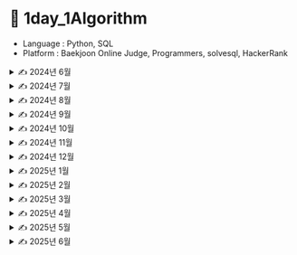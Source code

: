 # 📖 1day_1Algorithm

- Language : Python, SQL
- Platform : Baekjoon Online Judge, Programmers, solvesql, HackerRank


<details>
<summary> ✍️ 2024년 6월 </summary>

| 날짜  | 문제이름      | 언어   |  출처                                                                                |
| ----- | ------------- | ------ | ------------------------------------------------------------------------------------------- |
| 06/28 | 팰린드롬 만들기 | Python | [백준 1213](https://www.acmicpc.net/problem/1213)   |
| 06/29 | 스택 | Python | [백준 10828](https://www.acmicpc.net/problem/10828)   |
| 06/30 | 큐 | Python | [백준 10845](https://www.acmicpc.net/problem/10845)   |
</details>

<details>
<summary> ✍️ 2024년 7월 </summary>

| 날짜  | 문제이름      | 언어   | 풀이 or 출처                                                                                |
| ----- | ------------- | ------ | ------------------------------------------------------------------------------------------- |
| 07/01 | solved.ac | Python | [백준 18110](https://www.acmicpc.net/problem/18110)   |
| 07/02 | 소수 구하기 | Python | [백준 1929](https://www.acmicpc.net/problem/1929)   |
| 07/03 | 통계학 | Python | [백준 2108](https://www.acmicpc.net/problem/2108)   |
| 07/04 | 랜선 자르기 | Python | [백준 1654](https://www.acmicpc.net/problem/1654)   |
| 07/05 | 파도반 수열 | Python | [백준 9461](https://www.acmicpc.net/problem/9461)   |
| 07/06 | 1,2,3 더하기 | Python | [백준 9095](https://www.acmicpc.net/problem/9095)   |
| 07/07 | 2xn 타일링 2 | Python | [백준 11727](https://www.acmicpc.net/problem/11727)   |
| 07/08 | 패션왕 신해빈 | Python | [백준 9375](https://www.acmicpc.net/problem/9375)   |
| 07/09 | 나무 자르기 | Python | [백준 2805](https://www.acmicpc.net/problem/2805)   |
| 07/10 | 최소 힙 | Python | [백준 1927](https://www.acmicpc.net/problem/1927)   |
| 07/11 | 베르트랑 공준 | Python | [백준 4948](https://www.acmicpc.net/problem/4948)   |
| 07/12 | 신나는 함수 실행 | Python | [백준 9184](https://www.acmicpc.net/problem/9184)   |
| 07/13 | 연속합 | Python | [백준 1912](https://www.acmicpc.net/problem/1912)   |
| 07/14 | 트리의 부모 찾기 | Python | [백준 11725](https://www.acmicpc.net/problem/11725)   |
| 07/15 | 골드바흐의 추측 | Python | [백준 9020](https://www.acmicpc.net/problem/9020)   |
| 07/16 | 크로스워드 | Python | [백준 1706](https://www.acmicpc.net/problem/1706)   |
| 07/17 | 로또 | Python | [백준 6603](https://www.acmicpc.net/problem/6603)   |
| 07/18 | 에디터 | Python | [백준 1406](https://www.acmicpc.net/problem/1406)   |
| 07/19 | 가장 큰 증가하는 부분 수열 | Python | [백준 11055](https://www.acmicpc.net/problem/11055)   |
| 07/20 | A → B | Python | [백준 16953](https://www.acmicpc.net/problem/16953)   |
| 07/21 | 이항 계수 2 | Python | [백준 11051](https://www.acmicpc.net/problem/11051)   |
| 07/22 | 구간 합 구하기 5 | Python | [백준 11660](https://www.acmicpc.net/problem/11660)   |
| 07/23 | RGB거리 | Python | [백준 1149](https://www.acmicpc.net/problem/1149)   |
| 07/24 | 포도주 시식 | Python | [백준 2156](https://www.acmicpc.net/problem/2156)   |
| 07/25 | 연산자 끼워넣기 | Python | [백준 14888](https://www.acmicpc.net/problem/14888)   |
| 07/26 | 스타트와 링크 | Python | [백준 14889](https://www.acmicpc.net/problem/14889)   |
| 07/27 | 곱셈 | Python | [백준 1629](https://www.acmicpc.net/problem/1629)   |
| 07/28 | 절댓값 힙 | Python | [백준 11286](https://www.acmicpc.net/problem/11286)   |
| 07/29 | 점프 | Python | [백준 1890](https://www.acmicpc.net/problem/1890)   |
| 07/30 | 경로 찾기 | Python | [백준 11403](https://www.acmicpc.net/problem/11403)   |
| 07/31 | 카드 구매하기 | Python | [백준 11052](https://www.acmicpc.net/problem/11052)   |
</details>

<details>
<summary> ✍️ 2024년 8월 </summary>

| 날짜  | 문제이름      | 언어   | 풀이 or 출처                                                                                |
| ----- | ------------- | ------ | ------------------------------------------------------------------------------------------- |
| 08/01 | 트리 순회 | Python | [백준 1991](https://www.acmicpc.net/problem/1991)   |
| 08/02 | IOIOI | Python | [백준 5525](https://www.acmicpc.net/problem/5525)   |
| 08/12 | 없어진 기록 찾기 | SQL | [프로그래머스 59042](https://school.programmers.co.kr/learn/courses/30/lessons/59042)   |
| 08/13 | 헌내기는 친구가 필요해| Python | [백준 21736](https://www.acmicpc.net/problem/5525)   |
|       | 있었는데요 없었습니다 | SQL | [프로그래머스 59043](https://school.programmers.co.kr/learn/courses/30/lessons/59043)   |
| 08/14 | 과일 탕후루| Python | [백준 30804](https://www.acmicpc.net/problem/30804)   |
|       | 오랜 기간 보호한 동물(1) | SQL | [프로그래머스 59044](https://school.programmers.co.kr/learn/courses/30/lessons/59044)   |
| 08/15 | 숫자 놀이| Python | [백준 2777](https://www.acmicpc.net/problem/2777)   |
|       | 오랜 기간 보호한 동물(2) | SQL | [프로그래머스 59411](https://school.programmers.co.kr/learn/courses/30/lessons/59411)   |
| 08/16 | 골드바흐 파티션| Python | [백준 17103](https://www.acmicpc.net/problem/17103)   |
|       | 헤비 유저가 소유한 장소 | SQL | [프로그래머스 77487](https://school.programmers.co.kr/learn/courses/30/lessons/77487)   |
| 08/17 | 조건별로 분류하여 주문상태 출력하기 | SQL | [프로그래머스 131113](https://school.programmers.co.kr/learn/courses/30/lessons/131113)   |
|       | 카드 합체 놀이| Python | [백준 15903](https://www.acmicpc.net/problem/15903)   |
| 08/18 | 조건별로 분류하여 주문상태 출력하기 | SQL | [프로그래머스 131123](https://school.programmers.co.kr/learn/courses/30/lessons/131123)   |
|       | 1,2,3더하기 3| Python | [백준 15988](https://www.acmicpc.net/problem/15988)   |
| 08/19 | 카테고리 별 도서 판매량 집계하기 | SQL | [프로그래머스 144855](https://school.programmers.co.kr/learn/courses/30/lessons/144855)   |
|       | 여우는 어떻게 울지?| Python | [백준 9536](https://www.acmicpc.net/problem/9536)   |
| 08/20 | 대여 횟수가 많은 자동차들의 월별 대여 횟수 구하기 | SQL | [프로그래머스 151139](https://school.programmers.co.kr/learn/courses/30/lessons/151139)   |
| 08/21 | 자동차 대여 기록에서 대여중/대여 가능 여부 구분하기 | SQL | [프로그래머스 157340](https://school.programmers.co.kr/learn/courses/30/lessons/157340)   |
|       | 키로거 | Python | [백준 5397](https://www.acmicpc.net/problem/5397)   |
| 08/22 | 대여 기록이 존재하는 자동차 리스트 구하기 | SQL | [프로그래머스 157341](https://school.programmers.co.kr/learn/courses/30/lessons/157341)   |
|       | 가장 긴 감소하는 부분 수열 | Python | [백준 11722](https://www.acmicpc.net/problem/11722)   |
| 08/23 | 조건에 맞는 사용자와 총 거래금액 조회하기 | SQL | [프로그래머스 164668](https://school.programmers.co.kr/learn/courses/30/lessons/164668)   |
|       | 수열 | Python | [백준 2559](https://www.acmicpc.net/problem/2559)   |
| 08/24 | 조건에 맞는 사용자 정보 조회하기 | SQL | [프로그래머스 164670](https://school.programmers.co.kr/learn/courses/30/lessons/164670)   |
|       | 섬의 개수 | Python | [백준 4963](https://www.acmicpc.net/problem/4963)   |
| 08/25 | 조회수가 가장 많은 중고거래 게시판의 첨부파일 조회하기 | SQL | [프로그래머스 164671](https://school.programmers.co.kr/learn/courses/30/lessons/164671)   |
|       | N과 M (9) | Python | [백준 15663](https://www.acmicpc.net/problem/15663)   |
| 08/26 | 업그레이드 할 수 없는 아이템 구하기 | SQL | [프로그래머스 273712](https://school.programmers.co.kr/learn/courses/30/lessons/273712)   |
|       | 나이트의 이동 | Python | [백준 7562](https://www.acmicpc.net/problem/7562)   |
| 08/27 | 부서별 평균 연봉 조회하기 | SQL | [프로그래머스 284529](https://school.programmers.co.kr/learn/courses/30/lessons/284529)   |
|       | 영역 구하기 | Python | [백준 2583](https://www.acmicpc.net/problem/2583)   |
| 08/28 | 물고기 종류 별 대어 찾기 | SQL | [프로그래머스 293261](https://school.programmers.co.kr/learn/courses/30/lessons/293261)   |
|       | 오르막 수 | Python | [백준 11057](https://www.acmicpc.net/problem/11057)   |
| 08/29 | 특정 조건을 만족하는 물고기별 수와 최대 길이 구하기 | SQL | [프로그래머스 298519](https://school.programmers.co.kr/learn/courses/30/lessons/298519)   |
|       | 신입 사원 | Python | [백준 1946](https://www.acmicpc.net/problem/1946)   |
| 08/30 | 대장균들의 자식의 수 구하기 | SQL | [프로그래머스 299305](https://school.programmers.co.kr/learn/courses/30/lessons/299305)   |
|       | 동물원 | Python | [백준 1309](https://www.acmicpc.net/problem/1309)   |
| 08/31 | 대장균의 크기에 따라 분류하기1 | SQL | [프로그래머스 299307](https://school.programmers.co.kr/learn/courses/30/lessons/299307)   |
|       | 카잉 달력 | Python | [백준 6064](https://www.acmicpc.net/problem/6064)   |

</details>

<details>
<summary> ✍️ 2024년 9월 </summary>

| 날짜  | 문제이름      | 언어   |  출처                                                                                |
| ----- | ------------- | ------ | ------------------------------------------------------------------------------------------- |
| 09/01 | 대장균의 크기에 따라 분류하기2 | SQL | [프로그래머스 301649](https://school.programmers.co.kr/learn/courses/30/lessons/301649)   |
|       | 스타트링크 | Python | [백준 5014](https://www.acmicpc.net/problem/5014)   |
| 09/02 | 보호소에서 중성화한 동물 | SQL | [프로그래머스 59045](https://school.programmers.co.kr/learn/courses/30/lessons/59045)   |
| 09/03 | 입양 시각 구하기(2) | SQL | [프로그래머스 59413](https://school.programmers.co.kr/learn/courses/30/lessons/59413)   |
|       | 그림 | Python | [백준 1926](https://www.acmicpc.net/problem/1926)   |
| 09/04 | 골드바흐의 추측 | Python | [백준 6588](https://www.acmicpc.net/problem/6588)   |
|       | 우유와 요거트가 담긴 장바구니 | SQL | [프로그래머스 62284](https://school.programmers.co.kr/learn/courses/30/lessons/62284)   |
| 09/05 | 1로 만들기 2 | Python | [백준 12852](https://www.acmicpc.net/problem/12852)   |
| 09/06 | 기타 레슨 | Python | [백준 2343](https://www.acmicpc.net/problem/2343)   |
|       | 5월 식품들의 총매출 조회하기 | SQL | [프로그래머스 131117](https://school.programmers.co.kr/learn/courses/30/lessons/131117)   |
| 09/07 | 행렬 | Python | [백준 1080](https://www.acmicpc.net/problem/1080)   |
|       | 서울에 위치한 식당 목록 출력하기 | SQL | [프로그래머스 131118](https://school.programmers.co.kr/learn/courses/30/lessons/131118)   |
| 09/08 | 음식물 피하기 | Python | [백준 1743](https://www.acmicpc.net/problem/1743)   |
|       | 그룹별 조건에 맞는 식당 목록 출력하기 | SQL | [프로그래머스 131124](https://school.programmers.co.kr/learn/courses/30/lessons/131124)   |
| 09/09 | 최대공약수 | Python | [백준 1850](https://www.acmicpc.net/problem/1850)   |
|       | 년, 월, 성별 별 상품 구매 회원 수 구하기 | SQL | [프로그래머스 131532](https://school.programmers.co.kr/learn/courses/30/lessons/131532)   |
| 09/10 | 카드 구매하기 2 | Python | [백준 16194](https://www.acmicpc.net/problem/16194)   |
|       | 오프라인/온라인 판매 데이터 통합하기 | SQL | [프로그래머스 131537](https://school.programmers.co.kr/learn/courses/30/lessons/131537)   |
| 09/11 | 소수&팰린드롬 | Python | [백준 1747](https://www.acmicpc.net/problem/1747)   |
|       | 취소되지 않은 진료 예약 조회하기 | SQL | [프로그래머스 132204](https://school.programmers.co.kr/learn/courses/30/lessons/132204)   |
| 09/12 | 트럭 | Python | [백준 13335](https://www.acmicpc.net/problem/13335)   |
|       | 주문량이 많은 아이스크림들 조회하기 | SQL | [프로그래머스 133027](https://school.programmers.co.kr/learn/courses/30/lessons/133027)   |
| 09/13 | 저자 별 카테고리 별 매출액 집계하기 | SQL | [프로그래머스 144856](https://school.programmers.co.kr/learn/courses/30/lessons/144856)   |
|       | 기타리스트 | Python | [백준 1495](https://www.acmicpc.net/problem/1495)   |
| 09/20 | 회전 초밥 | Python | [백준 2531](https://www.acmicpc.net/problem/2531)   |
|       | 자동차 대여 기록 별 금액 구하기 | SQL | [프로그래머스 151141](https://school.programmers.co.kr/learn/courses/30/lessons/151141)   |
| 09/21 | 극장 좌석 | Python | [백준 2302](https://www.acmicpc.net/problem/2302)   |
|       | 특정 기간동안 대여 가능한 자동차들의 대여비용 구하기 | SQL | [프로그래머스 157339](https://school.programmers.co.kr/learn/courses/30/lessons/157339)   |
| 09/22 | 전쟁-전투 | Python | [백준 1303](https://www.acmicpc.net/problem/2302)   |
|       | FrontEnd 개발자 찾기 | SQL | [프로그래머스 276035](https://school.programmers.co.kr/learn/courses/30/lessons/276035)   |
| 09/23 | 양 | Python | [백준 3184](https://www.acmicpc.net/problem/3184)   |
|       | 언어별 개발자 분류하기 | SQL | [프로그래머스 276036](https://school.programmers.co.kr/learn/courses/30/lessons/276036)   |
| 09/24 | 인간-컴퓨터 상호작용 | Python | [백준 16139](https://www.acmicpc.net/problem/16139)   |
|       | 연간 평가점수에 해당하는 평가 등급 및 성과금 조회하기 | SQL | [프로그래머스 284528](https://school.programmers.co.kr/learn/courses/30/lessons/284528)   |
| 09/25 | 특정 세대의 대장균 찾기 | SQL | [프로그래머스 301650](https://school.programmers.co.kr/learn/courses/30/lessons/301650)   |
| 09/26 | 지름길 | Python | [백준 1446](https://www.acmicpc.net/problem/1446)   |
| 09/27 | 완전 이진 트리 | Python | [백준 9934](https://www.acmicpc.net/problem/9934)   |
</details>

</details>

<details>
<summary> ✍️ 2024년 10월 </summary>

| 날짜  | 문제이름      | 언어   |  출처                                                                                |
| ----- | ------------- | ------ | ------------------------------------------------------------------------------------------- |
| 10/05 | 다음 소수 | Python | [백준 4134](https://www.acmicpc.net/problem/4134)   |
| 10/06 | queuestack | Python | [백준 24511](https://www.acmicpc.net/problem/24511)   |
| 10/09 | 영단어 암기는 괴로워 | Python | [백준 20920](https://www.acmicpc.net/problem/20920)   |
| 10/11 | 알고리즘 수업 - 병합 정렬 1 | Python | [백준 24060](https://www.acmicpc.net/problem/24060)   |
| 10/13 | 칸토어 집합 | Python | [백준 4779](https://www.acmicpc.net/problem/4779)   |
| 10/15 | 별 찍기 - 10 | Python | [백준 2447](https://www.acmicpc.net/problem/2447)   |
| 10/25 | 하노이 탑 이동 순서 | Python | [백준 11729](https://www.acmicpc.net/problem/11729)   |
| 10/28 | N-Queen | Python | [백준 9663](https://www.acmicpc.net/problem/9663)   |
| 10/31 | 스도쿠 | Python | [백준 2580](https://www.acmicpc.net/problem/2580)   |
</details>


<details>
<summary> ✍️ 2024년 11월 </summary>

| 날짜  | 문제이름      | 언어   |  출처                                                                                |
| ----- | ------------- | ------ | ------------------------------------------------------------------------------------------- |
| 11/04 | 알고리즘 수업 - 피보나치 수 1 | Python | [백준 24416](https://www.acmicpc.net/problem/24416)   |
| 11/05 | 가장 긴 바이토닉 부분 수열 | Python | [백준 11054](https://www.acmicpc.net/problem/11054)   |
| 11/06 | 전깃줄 | Python | [백준 2565](https://www.acmicpc.net/problem/2565)   |
| 11/07 | LCS | Python | [백준 9251](https://www.acmicpc.net/problem/9251)   |
| 11/08 | 평범한 배낭 | Python | [백준 12865](https://www.acmicpc.net/problem/12865)   |
| 11/10 | 나머지 합 | Python | [백준 10986](https://www.acmicpc.net/problem/10986)   |
| 11/16 | 다중 항목 선호도 조사 (Large) | Python | [백준 25327](https://www.acmicpc.net/problem/25327)   |
| 11/21 | 삼삼한 수 | Python | [백준 17253](https://www.acmicpc.net/problem/17253)   |
| 11/24 | 약속 | Python | [백준 1183](https://www.acmicpc.net/problem/1183)   |
| 11/25 | 표적지 옮기기 | Python | [백준 23973](https://www.acmicpc.net/problem/23973)   |
| 11/27 | RPG 마스터 오명진 | Python | [백준 22941](https://www.acmicpc.net/problem/22941)   |
| 11/30 | 이항 계수 3 | Python | [백준 11401](https://www.acmicpc.net/problem/11401)   |

</details>


<details>
<summary> ✍️ 2024년 12월 </summary>

| 날짜  | 문제이름      | 언어   |  출처                                                                                |
| ----- | ------------- | ------ | ------------------------------------------------------------------------------------------- |
| 12/03 | 특정 거리의 도시 찾기 | Python | [백준 18352](https://www.acmicpc.net/problem/18352)   |
| 12/04 | 정제헌을 팔자! | Python | [백준 9273](https://www.acmicpc.net/problem/9273)   |
| 12/08 | 멸종위기의 대장균 찾기 | SQL| [프로그래머스 301651](https://school.programmers.co.kr/learn/courses/30/lessons/301651)   |
| 12/09 | 상품을 구매한 회원 비율 구하기 | SQL| [프로그래머스 131534](https://school.programmers.co.kr/learn/courses/30/lessons/131534)   |
| 12/11 | 어린 왕자 | Python | [백준 1004](https://www.acmicpc.net/problem/1004)   |
| 12/12 | 두 테이블 결합하기 | SQL | [solvesql join](https://solvesql.com/problems/join/)   |
| 12/13 | 레스토랑 웨이터의 팁 분석 | SQL | [solvesql tip-analysis](https://solvesql.com/problems/tip-analysis/)   |
| 12/14 | 일별 블로그 방문자 수 집계 | SQL | [solvesql blog-counter](https://solvesql.com/problems/blog-counter/)   |
| 12/15 | 우리 플랫폼에 정착한 판매자 2 | SQL | [solvesql settled-sellers-2](https://solvesql.com/problems/settled-sellers-2/)   |
| 12/17 | 레스토랑의 일일 매출 | SQL | [solvesql daily-revenue](https://solvesql.com/problems/daily-revenue/)   |
| 12/18 | 버뮤다 삼각지대에 들어가버린 택배 | SQL | [solvesql shipment-in-bermuda](https://solvesql.com/problems/shipment-in-bermuda/)   |
| 12/19 | 쇼핑몰의 일일 매출액 | SQL | [solvesql olist-daily-revenue](https://solvesql.com/problems/olist-daily-revenue/)   |
| 12/20 | 점검이 필요한 자전거 찾기 | SQL | [solvesql inspection-needed-bike](https://solvesql.com/problems/inspection-needed-bike/)   |
| 12/21 | 레스토랑의 대목 | SQL | [solvesql high-season-of-restaurant](https://solvesql.com/problems/high-season-of-restaurant/)   |
| 12/22 | 레스토랑의 요일별 VIP | SQL | [solvesql restaurant-vip](https://solvesql.com/problems/restaurant-vip/)   |
| 12/23 | 상자넣기 | Python | [백준 1965](https://www.acmicpc.net/problem/1965)   |
| 12/24 | 다음날도 서울숲의 미세먼지 농도는 나쁨 | SQL | [solvesql bad-finedust-measure](https://solvesql.com/problems/bad-finedust-measure/)   |
| 12/25 | 제목이 모음으로 끝나지 않는 영화 | SQL | [solvesql film-ending-with-consonant](https://solvesql.com/problems/film-ending-with-consonant/)   |
| 12/26 | 언더스코어(_)가 포함되지 않은 데이터 찾기 | SQL | [solvesql data-without-underscore](https://solvesql.com/problems/data-without-underscore/)   |
| 12/27 | 게임을 10개 이상 발매한 퍼블리셔 찾기 | SQL | [solvesql publisher-with-many-games](https://solvesql.com/problems/publisher-with-many-games/)   |
| 12/28 | 기증품 비율 계산하기 | SQL | [solvesql ratio-of-gifts](https://solvesql.com/problems/ratio-of-gifts/)   |
| 12/29 | 최대값을 가진 행 찾기 | SQL | [solvesql max-row](https://solvesql.com/problems/max-ros/)   |
| 12/30 | 3년간 들어온 소장품 집계하기 | SQL | [solvesql summary-of-artworks-in-3-years](https://solvesql.com/problems/summary-of-artworks-in-3-years/)     |
| 12/31 | 복수 국적 메달 수상한 선수 찾기 | SQL | [solvesql multiple-medalist](https://solvesql.com/problems/multiple-medalist/)    |

</details>

<details>
<summary> ✍️ 2025년 1월 </summary>

| 날짜  | 문제이름      | 언어   |  출처                                                                                |
| ----- | ------------- | ------ | ------------------------------------------------------------------------------------------- |
| 01/01 | 할부는 몇 개월로 해드릴까요 | SQL | [solvesql installment-month](https://solvesql.com/problems/installment-month/)    |
| 01/02 | 지역별 주문의 특징 | SQL | [solvesql characteristics-of-orders](https://solvesql.com/problems/characteristics-of-orders/)   |
| 01/03 | 배송 예정일 예측 성공과 실패 | SQL | [solvesql estimated-delivery-date](https://solvesql.com/problems/estimated-delivery-date/)    |
| 01/06 | 우울한 방학 | Python | [백준 17392](https://www.acmicpc.net/problem/17392)     |
| 01/07 | 쇼핑몰의 일일 매출액과 ARPPU | SQL | [solvesql daily-arppu](https://solvesql.com/problems/daily-arppu/)    |
| 01/08 | 체인 | Python | [백준 2785](https://www.acmicpc.net/problem/2785)     |
| 01/10 | 멘토링 짝꿍 리스트 | SQL | [solvesql mentor-mentee-list](https://solvesql.com/problems/mentor-mentee-list/)    |
| 01/11 | 작품이 없는 작가 찾기 | SQL | [solvesql artists-without-artworks](https://solvesql.com/problems/artist-without-artworks/)    |
| 01/13 | 암기왕 | Python | [백준 2776](https://www.acmicpc.net/problem/2776)     |
| 01/15 | 선분 위의 점 | Python | [백준 11663](https://www.acmicpc.net/problem/11663)     |
| 01/17 | 두 용액 | Python | [백준 2470](https://www.acmicpc.net/problem/2470)     |
| 01/18 | 온라인 쇼핑몰의 월 별 매출액 집계 | SQL | [solvesql shoppingmall-monthly-summary](https://solvesql.com/problems/shoppingmall-monthly-summary/)    |
| 01/19 | 게임 평점 예측하기 1 | SQL | [solvesql predict-game-scores-1](https://solvesql.com/problems/predict-game-scores-1/)    |
| 01/20 | DFS와 BFS | Python | [백준 1260](https://www.acmicpc.net/problem/1260)     |
| 01/21 | 숨바꼭질 | Python | [백준 1697](https://www.acmicpc.net/problem/1697)     |
| 01/23 | 이분 그래프 | Python | [백준 1707](https://www.acmicpc.net/problem/1707)     |
| 01/24 | 빙산 | Python | [백준 2573](https://www.acmicpc.net/problem/2573)     |
| 01/26 | 서울숲 요일별 대기오염도 계산하기 | SQL | [solvesql weekday-stats-airpollution](https://solvesql.com/problems/weekday-stats-airpollution/)     |
| 01/28 | 폐쇄할 따릉이 정류소 찾기 2 | SQL | [solvesql find-unnecessary-station-2](https://solvesql.com/problems/find-unnecessary-station-2/)     |
| 01/29 | 멀티 플랫폼 게임 찾기 | SQL | [solvesql multiplatform-games](https://solvesql.com/problems/multiplatform-games/)     |
| 01/31 | 전국 카페 주소 데이터 정제하기 | SQL | [solvesql refine-cafe-address](https://solvesql.com/problems/refine-cafe-adress/)     |

</details>


<details>
<summary> ✍️ 2025년 2월 </summary>

| 날짜  | 문제이름      | 언어   |  출처                                                                                |
| ----- | ------------- | ------ | ------------------------------------------------------------------------------------------- |
| 02/01 | 입국심사 | Python| [프로그래머스 43238](https://school.programmers.co.kr/learn/courses/30/lessons/43238)   |
| 02/03 | 체스판 다시 칠하기 | Python | [백준 1018](https://www.acmicpc.net/problem/1018)     |
| 02/04 | 숫자 정사각형 | Python | [백준 1051](https://www.acmicpc.net/problem/1051)     |
| 02/06 | 부등호 | Python | [백준 2529](https://www.acmicpc.net/problem/2529)     |
| 02/08 | 오목 | Python | [백준 2615](https://www.acmicpc.net/problem/2615)     |
| 02/09 | 치킨 배달 | Python | [백준 15686](https://www.acmicpc.net/problem/15686)     |
| 02/11 | 미세먼지 수치의 계절간 차이 | SQL | [solvesql finedust-seasonal-summary](https://solvesql.com/problems/finedust-seasonal-summary/)     |
| 02/12 | 맥주 축제 | Python | [백준 17503](https://www.acmicpc.net/problem/17503)     |
| 02/16 | 친구 수 집계하기 | SQL | [solvesql number-of-firends](https://solvesql.com/problems/number-of-friends/)     |
| 02/20 | 합분해 | Python | [백준 2225](https://www.acmicpc.net/problem/2225)     |
| 02/21 | 무한 수열 | Python | [백준 1351](https://www.acmicpc.net/problem/1351)     |
| 02/22 | 가구 판매의 비중이 높았던 날 찾기 | SQL | [solvesql day-of-furniture](https://solvesql.com/problems/day-of-furniture/)     |
| 02/24 | 레스토랑 요일 별 구매금액 Top 3 영수증 | SQL | [solvesql top-3-bill](https://solvesql.com/problems/top-3-bill/)     |
| 02/25 | 게임 개발사의 주력 플랫폼 찾기 | SQL | [solvesql main-platform-of-game-developers](https://solvesql.com/problems/main-platform-of-game-developer/)     |
| 02/26 | 전력 소비량 이동 평균 구하기 | SQL | [solvesql moving-average-of-power-consumption](https://solvesql.com/problems/moving-average-of-power-consumption/)     |
| 02/27 | 펭귄 날개와 몸무게의 상관 계수 | SQL | [solvesql correlation-penguin](https://solvesql.com/problems/correlation-penguin/)     |
| 02/28 | 유량(Flow)와 저량(Stock) | SQL | [solvesql flow-and-stock](https://solvesql.com/problems/flow-and-stock/)     |

</details>

<details>
<summary> ✍️ 2025년 3월 </summary>

| 날짜  | 문제이름      | 언어   |  출처                                                                                |
| ----- | ------------- | ------ | ------------------------------------------------------------------------------------------- |
| 03/04 | 세 명이 서로 친구인 관계 찾기 | SQL | [solvesql friend-group-of-3](https://solvesql.com/problems/friend-group-of-3/)     |
| 03/20 | 4와 7 | Python | [백준 2877](https://www.acmicpc.net/problem/2877)     |
| 03/25 | N과 M (12) | Python | [백준 15666](https://www.acmicpc.net/problem/15666)     |
| 03/27 | 뱀 | Python | [백준 3190](https://www.acmicpc.net/problem/3190)     |

</details>

<details>
<summary> ✍️ 2025년 4월 </summary>

| 날짜  | 문제이름      | 언어   |  출처                                                                                |
| ----- | ------------- | ------ | ------------------------------------------------------------------------------------------- |
| 04/05 | Print Prime Numbers | SQL | [HackerRank Print Prime Numbers](https://www.hackerrank.com/challenges/print-prime-numbers/problem)     |
| 04/06 | Weather Observation Station 20 | SQL | [HackerRank Weather Observation Station 20](https://www.hackerrank.com/challenges/weather-observation-station-20/problem)     |
| 04/10 | The PADS | SQL | [HackerRank The PADS](https://www.hackerrank.com/challenges/the-pads/problem)     |
| 04/13 | 마인크래프트 | Python | [백준 18111](https://www.acmicpc.net/problem/18111)     |
| 04/19 | 네트워크 | Python| [프로그래머스 43162](https://school.programmers.co.kr/learn/courses/30/lessons/43162)   |
| 04/23 | 이중 우선순위 큐 | Python | [백준 7662](https://www.acmicpc.net/problem/7662)     |
| 04/24 | 가장 긴 팰린드롬 | Python| [프로그래머스 12904](https://school.programmers.co.kr/learn/courses/30/lessons/12904)   |
| 04/25 | 적록색약 | Python | [백준 10026](https://www.acmicpc.net/problem/10026)     |
| 04/26 | 거스름돈 | Python| [프로그래머스 12907](https://school.programmers.co.kr/learn/courses/30/lessons/12907)   |
| 04/27 | N번째 큰 수 | Python | [백준 2075](https://www.acmicpc.net/problem/2075)     |

</details>


<details>
<summary> ✍️ 2025년 5월 </summary>

| 날짜  | 문제이름      | 언어   |  출처                                                                                |
| ----- | ------------- | ------ | ------------------------------------------------------------------------------------------- |
| 05/10 | 재밌는 나머지 연산 | Python | [백준 28138](https://www.acmicpc.net/problem/28138)     |
| 05/17 | 토마토 | Python | [백준 7569](https://www.acmicpc.net/problem/7569)     |
| 05/23 | 선입 선출 스케줄링 | Python| [프로그래머스 12920](https://school.programmers.co.kr/learn/courses/30/lessons/12920)   |
| 05/24 | 회전하는 큐 | Python | [백준 1021](https://www.acmicpc.net/problem/1021)     |
| 05/25 | 요세푸스 문제0 | Python | [백준 11866](https://www.acmicpc.net/problem/11866)     |
| 05/26 | DSLR | Python | [백준 9019](https://www.acmicpc.net/problem/9019)     |
| 05/27 | 먹을 것인가 먹힐 것인가 | Python | [백준 7795](https://www.acmicpc.net/problem/7795)     |
| 05/28 | 뱀과 사다리 게임 | Python | [백준 16928](https://www.acmicpc.net/problem/16928)     |
| 05/29 | 로봇 프로젝트 | Python | [백준 3649](https://www.acmicpc.net/problem/3649)     |

</details>

<details>
<summary> ✍️ 2025년 6월 </summary>

| 날짜  | 문제이름      | 언어   |  출처                                                                                |
| ----- | ------------- | ------ | ------------------------------------------------------------------------------------------- |
| 06/05 | AC | Python | [백준 5430](https://www.acmicpc.net/problem/5430)     |
| 06/06 | 폐쇠할 따릉이 정류소 찾기 1 | SQL | [solvesql find-unnecessary-station-1](https://solvesql.com/problems/find-unnecessary-station-1/)     |
| 06/07 | 카테고리 별 매출 비율 | SQL | [solvesql revenue-pct-per-category](https://solvesql.com/problems/revenue-pct-per-category/)     |
| 06/08 | 세션 정의하기 | SQL | [solvesql redefine-session](https://solvesql.com/problems/redefine-session/)     |
| 06/09 | 스테디셀러 작가 찾기 | SQL | [solvesql find-steadyseller-writers](https://solvesql.com/problems/find-steadyseller-writers/)     |
| 06/10 | 세션 유지 시간을 10분으로 재정의하기 | SQL | [solvesql redefine-session-2](https://solvesql.com/problems/redefine-session-2/)     |
| 06/11 | 식품분류별 가장 비싼 식품의 정보 조회하기 | SQL | [프로그래머스 131116](https://school.programmers.co.kr/learn/courses/30/lessons/131116)   |
| 06/12 | 테트로미노 | Python | [백준 14500](https://www.acmicpc.net/problem/14500)     |
| 06/13 | 오큰수 | Python | [백준 17298](https://www.acmicpc.net/problem/17298)     |

</details>